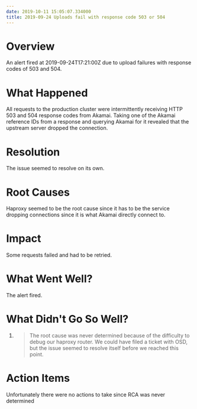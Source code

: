 ```yaml
---
date: 2019-10-11 15:05:07.334000
title: 2019-09-24 Uploads fail with response code 503 or 504
---
```

# Overview

An alert fired at 2019-09-24T17:21:00Z due to upload failures with
response codes of 503 and 504.

# What Happened

All requests to the production cluster were intermittently receiving
HTTP 503 and 504 response codes from Akamai. Taking one of the Akamai
reference IDs from a response and querying Akamai for it revealed that
the upstream server dropped the connection.

# Resolution

The issue seemed to resolve on its own.

# Root Causes

Haproxy seemed to be the root cause since it has to be the service
dropping connections since it is what Akamai directly connect to.

# Impact

Some requests failed and had to be retried.

# What Went Well?

The alert fired.

# What Didn't Go So Well?

1.  > The root cause was never determined because of the difficulty to
    > debug our haproxy router. We could have filed a ticket with OSD,
    > but the issue seemed to resolve itself before we reached this
    > point.

# Action Items

Unfortunately there were no actions to take since RCA was never
determined
